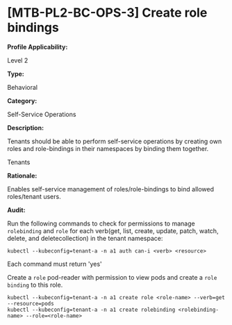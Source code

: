 # [MTB-PL2-BC-OPS-3] Create role bindings

**Profile Applicability:**

Level 2

**Type:**

Behavioral

**Category:**

Self-Service Operations

**Description:**

Tenants should be able to perform self-service operations by creating own roles and role-bindings in their namespaces by binding them together.

Tenants

**Rationale:**

Enables self-service management of roles/role-bindings to bind allowed roles/tenant users.

**Audit:**

Run the following commands to check for permissions to manage `rolebinding` and `role` for each verb(get, list, create, update, patch, watch, delete, and deletecollection) in the tenant namespace:

    kubectl --kubeconfig=tenant-a -n a1 auth can-i <verb> <resource>

Each command must return 'yes'

Create a `role` pod-reader with permission to view pods and create a `role binding` to this role.

    kubectl --kubeconfig=tenant-a -n a1 create role <role-name> --verb=get --resource=pods
    kubectl --kubeconfig=tenant-a -n a1 create rolebinding <rolebinding-name> --role=<role-name>
